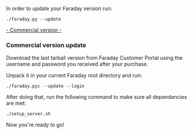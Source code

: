 In order to update your Faraday version run:

```
./faraday.py --update
```

[- Commercial version -](https://www.faradaysec.com/#download)
### Commercial version update

Download the last tarball version from Faraday Customer Portal using the username and password you received after your purchase.

Unpack it in your current Faraday root directory and run:

```
./faraday.pyc --update --login
```

After doing that, run the following command to make sure all dependencies are met:

```
./setup_server.sh
```

Now you're ready to go!